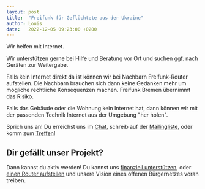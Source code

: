 ```yaml
---
layout: post
title:  "Freifunk für Geflüchtete aus der Ukraine"
author: Louis
date:   2022-12-05 09:23:00 +0200
---
```


Wir helfen mit Internet.

Wir unterstützen gerne bei Hilfe und Beratung vor Ort und suchen ggf. nach Geräten zur Weitergabe.

Falls kein Internet direkt da ist können wir bei Nachbarn Freifunk-Router aufstellen.
Die Nachbarn brauchen sich dann keine Gedanken mehr um mögliche rechtliche Konsequenzen machen.
Freifunk Bremen übernimmt das Risiko.

Falls das Gebäude oder die Wohnung kein Internet hat, dann können wir mit der passenden Technik Internet aus der Umgebung "her holen".

Sprich uns an! 
Du erreichst uns im [Chat](https://webirc.hackint.org/#ircs://irc.hackint.org/#ffhb?nick=Gast_?),
schreib auf der [Mailingliste](https://lists.bremen.freifunk.net/mailman/listinfo/ff-bremen/),
oder komm zum [Treffen](/kontakt.html#treffen)!

## Dir gefällt unser Projekt?
Dann kannst du aktiv werden!
Du kannst uns [finanziell unterstützen](https://bremen.freifunk.net/verein/#spenden),
oder [einen Router aufstellen](https://bremen.freifunk.net/anleitungen.html) und unsere Vision eines offenen Bürgernetzes voran treiben.
